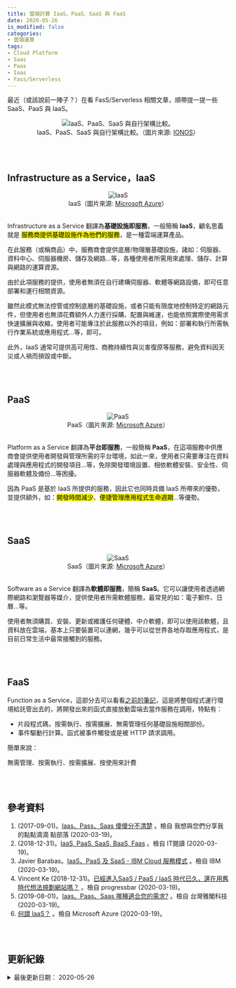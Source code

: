 ```yaml
---
title: 雲端計算 IaaS、PaaS、SaaS 與 FaaS
date: 2020-05-26
is_modified: false
categories:
- 雲端運算
tags:
- Cloud Platform
- Saas
- Paas
- Iaas
- Fass/Serverless
--- 
```


最近（或該說前一陣子？）在看 FasS/Serverless 相關文章，順帶提一提一些 SaaS、PaaS 與 IaaS。

<!--more-->

<center> <img src="https://i.imgur.com/Aj0HhN7.jpg" alt="IaaS、PaaS、SaaS 與自行架構比較。"></center>
<center class="imgtext">IaaS、PaaS、SaaS 與自行架構比較。（圖片來源: <a href="https://www.ionos.com/digitalguide/server/know-how/caas-container-as-a-service-service-comparison/" class="imgtext">IONOS</a>）</center>

<br><br> 

## Infrastructure as a Service，IaaS

<center> <img src="https://i.imgur.com/ljyHR1Y.png" alt="IaaS"></center>
<center class="imgtext">IaaS（圖片來源: <a href="https://azure.microsoft.com/zh-tw/overview/what-is-iaas/" class="imgtext">Microsoft Azure</a>）</center>
<br>

Infrastructure as a Service 翻譯為**基礎設施即服務**，一般簡稱 **IaaS**，顧名思義就是 <mark>服務商提供基礎設施作為他們的服務</mark>，是一種雲端運算產品。

在此服務（或稱商品）中，服務商會提供底層/物理層基礎設施，諸如：伺服器、資料中心、伺服器機房、儲存及網路...等，各種使用者所需用來處理、儲存、計算與網路的運算資源。<br>

由於此項服務的提供，使用者無須在自行建構伺服器、軟體等網路設備，即可任意部署和運行相關資源。

雖然此模式無法控管或控制底層的基礎設施，或者只能有限度地控制特定的網路元件，但使用者也無須花費額外人力進行採購、配置與維運，也能依照實際使用需求快速擴展與收縮，使用者可能專注於此服務以外的項目，例如：部署和執行所需執行作業系統或應用程式...等，即可。

此外，IaaS 通常可提供高可用性、商務持續性與災害復原等服務，避免資料因天災或人禍而損毀或中斷。


<br><br> 

## PaaS

<center> <img src="https://i.imgur.com/XKLsrUQ.png" alt="PaaS"></center>
<center class="imgtext">PaaS（圖片來源: <a href="https://azure.microsoft.com/zh-tw/overview/what-is-paas/" class="imgtext">Microsoft Azure</a>）</center>

<br>

Platform as a Service 翻譯為**平台即服務**，一般簡稱 **PaaS**，在這項服務中供應商會提供使用者開發與管理所需的平台環境，如此一來，使用者只需要專注在資料處理與應用程式的開發項目...等，免除開發環境設置、相依軟體安裝、安全性、伺服器軟體及備份...等困擾。
 
因為 PaaS 是基於 IaaS 所提供的服務，因此它也同時具備 IaaS 所帶來的優勢，並提供額外，如：<mark>開發時間減少</mark>、<mark>便捷管理應用程式生命週期</mark>...等優勢。
 
<br><br> 

## SaaS

<center> <img src="https://i.imgur.com/J0otbOf.png" alt="SaaS"></center>
<center class="imgtext">SaaS（圖片來源: <a href="https://azure.microsoft.com/zh-tw/overview/what-is-saas/" class="imgtext">Microsoft Azure</a>）</center>

<br>

Software as a Service 翻譯為**軟體即服務**，簡稱 **SaaS**。它可以讓使用者透過網際網路和瀏覽器等媒介，提供使用者所需軟體服務，最常見的如：電子郵件、日曆...等。

使用者無須購買、安裝、更新或維護任何硬體、中介軟體，即可以使用該軟體，且資料放在雲端，基本上只要裝置可以連網，幾乎可以從世界各地存取應用程式，是目前日常生活中最常接觸到的服務。

<br><br> 

## FaaS
Function as a Service，這部分去可以看看[之前的筆記](/Serverless-Use-Cases-Study-Notes-01#什是-serverless)，這是將整個程式運行環境給託管出去的，將開發出來的函式直接放動雲端去當作服務在調用，特點有：

- 片段程式碼，按需執行、按需擴展、無需管理任何基礎設施相關部份。
- 事件驅動行計算。函式被事件觸發或是被 HTTP 請求調用。

簡單來說：
<div class="blockquote-center">
無需管理、按需執行、按需擴展、按使用來計費
</div>

 

<br><br> 

## 參考資料 
1.  (2017-09-01)。[Iaas、Pass、Saas 傻傻分不清楚](https://dotblogs.com.tw/007_Lawrence/2017/08/21/155203) 。檢自 我想與您們分享我的點點滴滴 點部落 (2020-03-19)。
2. (2018-12-31)。[IaaS, PaaS, SaaS, BaaS, Faas](https://www.itread01.com/content/1546260315.html) 。檢自 IT閱讀 (2020-03-19)。
3. Javier Barabas。[IaaS、PaaS 及 SaaS - IBM Cloud 服務模式](https://www.ibm.com/tw-zh/cloud/learn/iaas-paas-saas) 。檢自 IBM (2020-03-19)。
4. Vincent Ke (2018-12-31)。[已經進入SaaS / PaaS / IaaS 時代已久，還在用舊時代想法規劃網站嗎？](https://progressbar.tw/posts/51) 。檢自 progressbar (2020-03-19)。
5. (2019-08-01)。[Iaas、Paas、Saas 哪種適合您的需求?](https://accord-tec.com.tw/iaas%E3%80%81paas%E3%80%81saas-%E5%93%AA%E7%A8%AE%E9%81%A9%E5%90%88%E6%82%A8%E7%9A%84%E9%9C%80%E6%B1%82/) 。檢自 台灣雅閣科技  (2020-03-19)。
8. [何謂 IaaS？](https://azure.microsoft.com/zh-tw/overview/what-is-iaas/) 。檢自 Microsoft Azure (2020-03-19)。

<br><br> 

## 更新紀錄
<details>
  <summary>最後更新日期： 2020-05-26</summary>
  <ul class="timestamp">
    　<li>2020-05-26 發布</li>
    　<li>2020-05-25 完稿</li>
  </ul>
</details>

